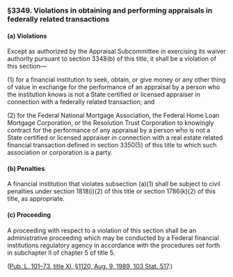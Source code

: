 ### §3349. Violations in obtaining and performing appraisals in federally related transactions ###

[]()

#### (a) Violations ####

Except as authorized by the Appraisal Subcommittee in exercising its waiver authority pursuant to section 3348(b) of this title, it shall be a violation of this section—

[]()

(1) for a financial institution to seek, obtain, or give money or any other thing of value in exchange for the performance of an appraisal by a person who the institution knows is not a State certified or licensed appraiser in connection with a federally related transaction; and

[]()

(2) for the Federal National Mortgage Association, the Federal Home Loan Mortgage Corporation, or the Resolution Trust Corporation to knowingly contract for the performance of any appraisal by a person who is not a State certified or licensed appraiser in connection with a real estate related financial transaction defined in section 3350(5) of this title to which such association or corporation is a party.

[]()

#### (b) Penalties ####

A financial institution that violates subsection (a)(1) shall be subject to civil penalties under section 1818(i)(2) of this title or section 1786(k)(2) of this title, as appropriate.

[]()

#### (c) Proceeding ####

A proceeding with respect to a violation of this section shall be an administrative proceeding which may be conducted by a Federal financial institutions regulatory agency in accordance with the procedures set forth in subchapter II of chapter 5 of title 5.

([Pub. L. 101–73, title XI, §1120, Aug. 9, 1989, 103 Stat. 517](/statviewer.htm?volume=103&page=517).)